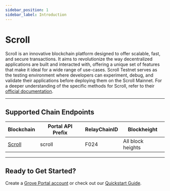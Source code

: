 ```yaml
---
sidebar_position: 1
sidebar_label: Introduction
---
```


# Scroll

Scroll is an innovative blockchain platform designed to offer scalable, fast, and secure transactions. It aims to revolutionize the way decentralized applications are built and interacted with, offering a unique set of features that make it ideal for a wide range of use-cases. Scroll Testnet serves as the testing environment where developers can experiment, debug, and validate their applications before deploying them on the Scroll Mainnet. For a deeper understanding of the specific methods for Scroll, refer to their [official documentation](https://docs.scroll.io/en/home/).

---

## Supported Chain Endpoints

| Blockchain                                   | Portal API Prefix | RelayChainID | Blockheight         |
| -------------------------------------------- | ----------------- | ------------ | ------------------- |
| [Scroll](./endpoints/scroll) | scroll    | F024         | All block heights |

---

## Ready to Get Started?

Create a [Grove Portal account](https://portal.grove.city) or check out our [Quickstart Guide](/guides/getting-started/quickstart).
